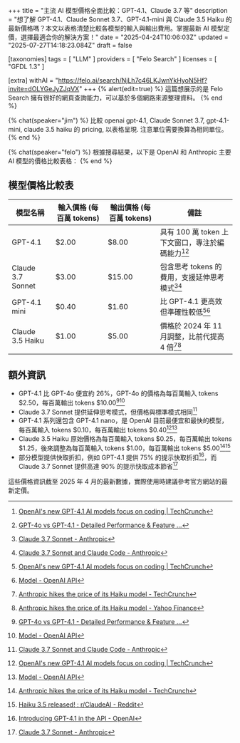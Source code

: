 +++
title = "主流 AI 模型價格全面比較：GPT-4.1、Claude 3.7 等"
description = "想了解 GPT-4.1、Claude Sonnet 3.7、GPT-4.1-mini 與 Claude 3.5 Haiku 的最新價格嗎？本文以表格清楚比較各模型的輸入與輸出費用。掌握最新 AI 模型定價，選擇最適合你的解決方案！"
date = "2025-04-24T10:06:03Z"
updated = "2025-07-27T14:18:23.084Z"
draft = false

[taxonomies]
tags = [ "LLM" ]
providers = [ "Felo Search" ]
licenses = [ "GFDL 1.3" ]

[extra]
withAI = "<https://felo.ai/search/NjLh7c46LKJwnYkHyoN5Hf?invite=dOLYGeJyZJqVX>"
+++
{% alert(edit=true) %}
這篇想展示的是 Felo Search 擁有很好的網頁查詢能力，可以基於多個網路來源整理資料。
{% end %}

{% chat(speaker="jim") %}
比較 openai gpt-4.1, Claude Sonnet 3.7, gpt-4.1-mini, claude 3.5 haiku 的 pricing, 以表格呈現. 注意單位需要換算為相同單位。
{% end %}

{% chat(speaker="felo") %}
根據搜尋結果，以下是 OpenAI 和 Anthropic 主要 AI 模型的價格比較表格：
{% end %}

## 模型價格比較表

| 模型名稱 | 輸入價格 (每百萬 tokens) | 輸出價格 (每百萬 tokens) | 備註 |
|---------|----------------------|----------------------|------|
| GPT-4.1 | $2.00 | $8.00 | 具有 100 萬 token 上下文窗口，專注於編碼能力[^1][^7] |
| Claude 3.7 Sonnet | $3.00 | $15.00 | 包含思考 tokens 的費用，支援延伸思考模式[^8][^9] |
| GPT-4.1 mini | $0.40 | $1.60 | 比 GPT-4.1 更高效但準確性較低[^1][^12] |
| Claude 3.5 Haiku | $1.00 | $5.00 | 價格於 2024 年 11 月調整，比前代提高 4 倍[^4][^6] |

## 額外資訊

- GPT-4.1 比 GPT-4o 便宜約 26%，GPT-4o 的價格為每百萬輸入 tokens $2.50，每百萬輸出 tokens $10.00[^7][^34]
- Claude 3.7 Sonnet 提供延伸思考模式，但價格與標準模式相同[^9]
- GPT-4.1 系列還包含 GPT-4.1 nano，是 OpenAI 目前最便宜和最快的模型，每百萬輸入 tokens $0.10，每百萬輸出 tokens $0.40[^1][^12]
- Claude 3.5 Haiku 原始價格為每百萬輸入 tokens $0.25，每百萬輸出 tokens $1.25，後來調整為每百萬輸入 tokens $1.00，每百萬輸出 tokens $5.00[^4][^15]
- 部分模型提供快取折扣，例如 GPT-4.1 提供 75% 的提示快取折扣[^39]，而 Claude 3.7 Sonnet 提供高達 90% 的提示快取成本節省[^8]

這些價格資訊截至 2025 年 4 月的最新數據，實際使用時建議參考官方網站的最新定價。

[^1]: [OpenAI's new GPT-4.1 AI models focus on coding | TechCrunch](https://techcrunch.com/2025/04/14/openais-new-gpt-4-1-models-focus-on-coding/)
[^4]: [Anthropic hikes the price of its Haiku model - TechCrunch](https://techcrunch.com/2024/11/04/anthropic-hikes-the-price-of-its-haiku-model/)
[^6]: [Anthropic hikes the price of its Haiku model - Yahoo Finance](https://ca.finance.yahoo.com/news/anthropic-hikes-price-haiku-model-182408114.html)
[^7]: [GPT-4o vs GPT-4.1 - Detailed Performance & Feature ...](https://docsbot.ai/models/compare/gpt-4o/gpt-4-1)
[^8]: [Claude 3.7 Sonnet - Anthropic](https://www.anthropic.com/claude/sonnet)
[^9]: [Claude 3.7 Sonnet and Claude Code - Anthropic](https://www.anthropic.com/news/claude-3-7-sonnet)
[^12]: [Model - OpenAI API](https://platform.openai.com/docs/models/gpt-4.1-nano)
[^15]: [Haiku 3.5 released! : r/ClaudeAI - Reddit](https://www.reddit.com/r/ClaudeAI/comments/1gjl6yl/haiku_35_released/)
[^34]: [Model - OpenAI API](https://platform.openai.com/docs/models/gpt-4.1)
[^39]: [Introducing GPT-4.1 in the API - OpenAI](https://openai.com/index/gpt-4-1/)
